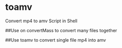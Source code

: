 # toamv
Convert mp4 to amv Script in Shell

##Use on convertMass to convert many files together

##Use toamv to convert single file mp4 into amv
